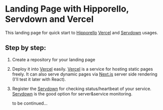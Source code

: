 # Landing Page with Hipporello, Servdown and Vercel
This landing page for quick start to [Hipporello](https://www.hipporello.com) [Vercel](https://vercel.com) and [Servdown](https://servdown.com) usages.

## Step by step:
1) Create a repository for your landing page
2) Deploy it into [Vercel](https://vercel.com) easily. [Vercel](https://vercel.com) is a service for hosting static pages freely. It can also serve dynamic pages via [Next.js](https://nextjs.org) server side rendering (I'll test it later with React).
3) Register the [Servdown](https://servdown.com) for checking status/heartbeat of your service. [Servdown](https://servdown.com)  is the good option for server&service monitoring.
    
    to be continued...
